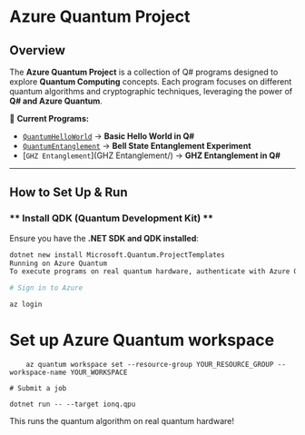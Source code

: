 # Azure Quantum Project

## Overview
The **Azure Quantum Project** is a collection of Q# programs designed to explore **Quantum Computing** concepts. Each program focuses on different quantum algorithms and cryptographic techniques, leveraging the power of **Q# and Azure Quantum**.

🔹 **Current Programs:**
-  [`QuantumHelloWorld`](QuantumHelloWorld/) → **Basic Hello World in Q#**
-  [`QuantumEntanglement`](QuantumEntanglement/) → **Bell State Entanglement Experiment**
-  [`GHZ Entanglement`](GHZ Entanglement/) → **GHZ Entanglement in Q#**

---

## How to Set Up & Run

### ** Install QDK (Quantum Development Kit) **
Ensure you have the **.NET SDK and QDK installed**:
```bash
dotnet new install Microsoft.Quantum.ProjectTemplates
Running on Azure Quantum
To execute programs on real quantum hardware, authenticate with Azure Quantum:

# Sign in to Azure

```
    az login

# Set up Azure Quantum workspace

```
    az quantum workspace set --resource-group YOUR_RESOURCE_GROUP --workspace-name YOUR_WORKSPACE

# Submit a job

```
    dotnet run -- --target ionq.qpu

This runs the quantum algorithm on real quantum hardware!
